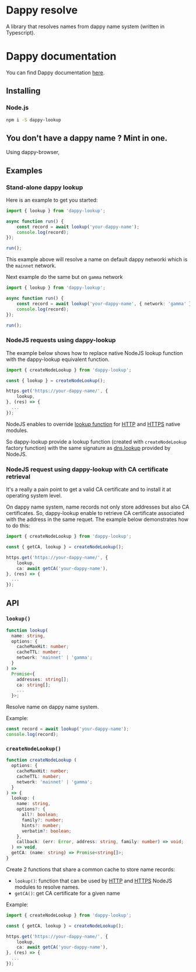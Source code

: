 # Dappy resolve

A library that resolves names from dappy name system (written in Typescript).

# Dappy documentation

You can find Dappy documentation [here](https://fabco.gitbook.io/dappy-spec/).

## Installing

### Node.js

```sh
npm i -S dappy-lookup
```

## You don't have a dappy name ? Mint in one.

Using dappy-browser,

## Examples

### Stand-alone dappy lookup

Here is an example to get you started:

```typescript
import { lookup } from 'dappy-lookup';

async function run() {
    const record = await lookup('your-dappy-name'); 
    console.log(record);
});

run();
```

This example above will resolve a name on default dappy networki which is the `mainnet` network.

Next example do the same but on `gamma` network

```typescript
import { lookup } from 'dappy-lookup';

async function run() {
    const record = await lookup('your-dappy-name', { network: 'gamma' }); 
    console.log(record);
});

run();
```

### NodeJS requests using dappy-lookup

The example below shows how to replace native NodeJS lookup function with the dappy-lookup equivalent function.

```typescript
import { createNodeLookup } from 'dappy-lookup';

const { lookup } = createNodeLookup();

https.get('https://your-dappy-name/', {
    lookup,
}, (res) => {
  ...
});
```

NodeJS enables to override [lookup function](https://nodejs.org/api/http.html#httprequesturl-options-callback) for [HTTP](https://nodejs.org/api/http.html) and [HTTPS](https://nodejs.org/api/https.html) native modules. 

So dappy-lookup provide a lookup function (created with `createNodeLookup` factory function) with the same signature as [dns.lookup](https://nodejs.org/api/dns.html#dnslookuphostname-options-callback) provided by NodeJS.

### NodeJS request using dappy-lookup with CA certificate retrieval

It's a really a pain point to get a valid CA certificate and to install it at operating system level. 

On dappy name system, name records not only store addresses but also CA certificates.
So, dappy-lookup enable to retrieve CA certificate associated with the address in the same requet. The example below demonstrates how to do this:

```typescript
import { createNodeLookup } from 'dappy-lookup';

const { getCA, lookup } = createNodeLookup();

https.get('https://your-dappy-name/', {
    lookup,
    ca: await getCA('your-dappy-name'),
}, (res) => {
  ...
});
```

## API

### `lookup()`

```typescript
function lookup(
  name: string,
  options: {
    cacheMaxHit: number;
    cacheTTL: number;
    network: 'mainnet' | 'gamma';
  }
) =>
  Promise<{
    addresses: string[];
    ca: string[];
    ...
  }>;

```

Resolve name on dappy name system.

Example:

```typescript
const record = await lookup('your-dappy-name'); 
console.log(record);
```

### `createNodeLookup()`

```ts
function createNodeLookup (
  options: {
    cacheMaxHit: number;
    cacheTTL: number;
    network: 'mainnet' | 'gamma';
  }
) => { 
  lookup: (
    name: string,
    options?: {
      all?: boolean;
      family?: number;
      hints?: number;
      verbatim?: boolean;
    },
    callback: (err: Error, address: string, family: number) => void;
  ) => void,
  getCA: (name: string) => Promise<string[]>;
}
```

Create 2 functions that share a common cache to store name records:
- `lookup()`: function that can be used by [HTTP](https://nodejs.org/api/http.html) and [HTTPS](https://nodejs.org/api/https.html) NodeJS modules to resolve names.
- `getCA()`: get CA certificate for a given name

Example:

```ts
import { createNodeLookup } from 'dappy-lookup';

const { getCA, lookup } = createNodeLookup();

https.get('https://your-dappy-name/', {
    lookup,
    ca: await getCA('your-dappy-name'),
}, (res) => {
  ...
});
```